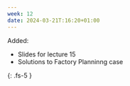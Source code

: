 ```yaml
---
week: 12
date: 2024-03-21T:16:20+01:00
---
```


Added:

- Slides for lecture 15 
- Solutions to Factory Planninng case



{: .fs-5 }
